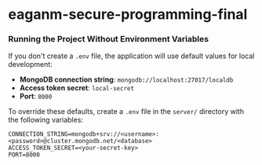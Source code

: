 # eaganm-secure-programming-final

### Running the Project Without Environment Variables

If you don't create a `.env` file, the application will use default values for local development:
- **MongoDB connection string**: `mongodb://localhost:27017/localdb`
- **Access token secret**: `local-secret`
- **Port**: `8000`

To override these defaults, create a `.env` file in the `server/` directory with the following variables:
```plaintext
CONNECTION_STRING=mongodb+srv://<username>:<password>@cluster.mongodb.net/<database>
ACCESS_TOKEN_SECRET=<your-secret-key>
PORT=8000
